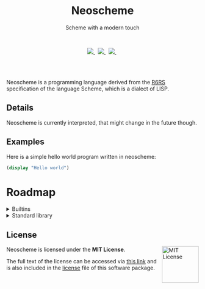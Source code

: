 <h1 align="center">Neoscheme </h1>
<p align="center">Scheme with a modern touch</p>
<br />
<p align="center">
    <a href="https://github.com/not-microsowoft/neoscheme/blob/main/LICENSE">
        <img src="https://img.shields.io/github/license/not-microsowoft/neoscheme?style=for-the-badge"/>
    </a>
    &nbsp;
    <a href="https://github.com/not-microsowoft/neoscheme/issues">
             <img src="https://img.shields.io/github/issues/not-microsowoft/neoscheme?style=for-the-badge"/>
    </a>
    &nbsp;
    <a href=https://github.com/not-microsowoft/neoscheme/pulls>
       <img src="https://img.shields.io/github/issues-pr/not-microsowoft/neoscheme?style=for-the-badge"/>
    </a>
    &nbsp;
</p>
<br />
<br />

Neoscheme is a programming language derived from the [R6RS](https://r6rs.org) specification of the language Scheme, which is a dialect of LISP.

## Details

Neoscheme is currently interpreted, that might change in the future though.

## Examples

Here is a simple hello world program written in neoscheme:
```scheme
(display "Hello world")
```

# Roadmap

<details>
<summary> Builtins</summary>

- [X] define(variables only)
- [X] display
- [X] +
- [X] -
- [X] *
- [X] /
- [X] load 
- [ ] import
- [X] error
- [ ] let
- [ ] eval
- [ ] exit
- [ ] apply
- [ ] print & newline
- [ ] typechecking (boolean? integer? list? number?, etc)
- [ ] list
    - [ ] car, cdr, cons
    - [ ] length
    - [ ] map
    - [ ] filter
    - [ ] reduce
    - [ ] append
- [ ] lambda
- [ ] abs
- [ ] modulo
- [ ] quotient
- [ ] remainder
    
</details>
<details>
<summary> Standard library</summary>
<p>

- [ ] extended maths
- [ ] extended IO  
- [ ] string manipulation  
- [ ] data structures  
    
    
</p>
</details>

## License
<a href="https://opensource.org/licenses/MIT">
  <img align="right" height="96" alt="MIT License" src="https://images-wixmp-ed30a86b8c4ca887773594c2.wixmp.com/i/7195e121-eded-45cf-9aab-909deebd81b2/d9ur2lg-28410b47-58fd-4a48-9b67-49c0f56c68ce.png" />
</a>

Neoscheme is licensed under the **MIT License**.

The full text of the license can be accessed via [this link](https://opensource.org/licenses/MIT) and is also included in the [license](LICENSE) file of this software package.
